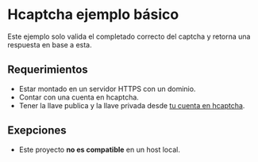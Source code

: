 # Hcaptcha ejemplo básico

Este ejemplo solo valida el completado correcto del captcha y retorna una respuesta en base a esta.

## Requerimientos
+ Estar montado en un servidor HTTPS con un dominio.
+ Contar con una cuenta en hcaptcha.
+ Tener la llave publica y la llave privada desde [tu cuenta en hcaptcha](https://dashboard.hcaptcha.com/overview).

## Exepciones

+ Este proyecto **no es compatible** en un host local.
